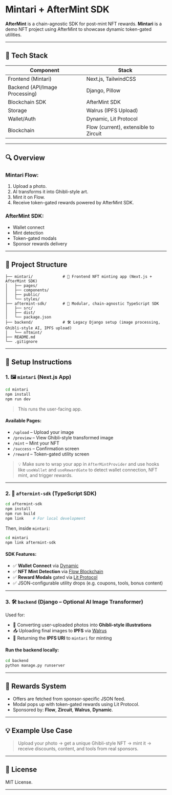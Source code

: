 # Mintari + AfterMint SDK

**AfterMint** is a chain-agnostic SDK for post-mint NFT rewards.
**Mintari** is a demo NFT project using AfterMint to showcase dynamic token-gated utilities.

---

## 🧩 Tech Stack

| Component                      | Stack                                 |
| ------------------------------ | ------------------------------------- |
| Frontend (Mintari)             | Next.js, TailwindCSS                  |
| Backend (API/Image Processing) | Django, Pillow                        |
| Blockchain SDK                 | AfterMint SDK                         |
| Storage                        | Walrus (IPFS Upload)                  |
| Wallet/Auth                    | Dynamic, Lit Protocol                 |
| Blockchain                     | Flow (current), extensible to Zircuit |

---

## 🔍 Overview

### Mintari Flow:

1. Upload a photo.
2. AI transforms it into Ghibli-style art.
3. Mint it on Flow.
4. Receive token-gated rewards powered by AfterMint SDK.

### AfterMint SDK:

* Wallet connect
* Mint detection
* Token-gated modals
* Sponsor rewards delivery

---

## 📁 Project Structure

```
├── mintari/             # 🎨 Frontend NFT minting app (Next.js + AfterMint SDK)
│   ├── pages/
│   ├── components/
│   ├── public/
│   └── styles/
├── aftermint-sdk/       # 🔌 Modular, chain-agnostic TypeScript SDK
│   ├── src/
│   ├── dist/
│   └── package.json
├── backend/             # 🛠️ Legacy Django setup (image processing, Ghibli-style AI, IPFS upload)
│   └── nftmint/
├── README.md
└── .gitignore

```

---

## 🚀 Setup Instructions

### 1. 🖼️ `mintari` (Next.js App)

```bash
cd mintari
npm install
npm run dev
```

> This runs the user-facing app.

#### Available Pages:

* `/upload` – Upload your image
* `/preview` – View Ghibli-style transformed image
* `/mint` – Mint your NFT
* `/success` – Confirmation screen
* `/reward` – Token-gated utility screen

> 💡 Make sure to wrap your app in `AfterMintProvider` and use hooks like `useWallet` and `useRewardGate` to detect wallet connection, NFT mint, and trigger rewards.

---

### 2. 🔌 `aftermint-sdk` (TypeScript SDK)

```bash
cd aftermint-sdk
npm install
npm run build
npm link    # For local development
```

Then, inside `mintari`:

```bash
cd mintari
npm link aftermint-sdk
```

#### SDK Features:

* ✅ **Wallet Connect** via [Dynamic](https://www.dynamic.xyz/)
* ✅ **NFT Mint Detection** via [Flow Blockchain](https://flow.com/)
* ✅ **Reward Modals** gated via [Lit Protocol](https://litprotocol.com/)
* ✅ JSON-configurable utility drops (e.g. coupons, tools, bonus content)

---

### 3. 🛠️ `backend` (Django – Optional AI Image Transformer)

Used for:

* 🎨 Converting user-uploaded photos into **Ghibli-style illustrations**
* 📤 Uploading final images to **IPFS** via [Walrus](https://docs.walrus.ai/)
* 🔗 Returning the **IPFS URI** to `mintari` for minting

#### Run the backend locally:

```bash
cd backend
python manage.py runserver
```

---

## 🎁 Rewards System

* Offers are fetched from sponsor-specific JSON feed.
* Modal pops up with token-gated rewards using Lit Protocol.
* Sponsored by: **Flow**, **Zircuit**, **Walrus**, **Dynamic**.

---

## 💡 Example Use Case

> Upload your photo → get a unique Ghibli-style NFT → mint it → receive discounts, content, and tools from real sponsors.

---

## 📜 License

MIT License.

---
